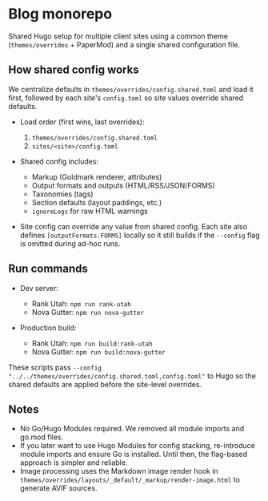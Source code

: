 # Blog monorepo

Shared Hugo setup for multiple client sites using a common theme (`themes/overrides` + PaperMod) and a single shared configuration file.

## How shared config works

We centralize defaults in `themes/overrides/config.shared.toml` and load it first, followed by each site's `config.toml` so site values override shared defaults.

- Load order (first wins, last overrides):
  1) `themes/overrides/config.shared.toml`
  2) `sites/<site>/config.toml`

- Shared config includes:
  - Markup (Goldmark renderer, attributes)
  - Output formats and outputs (HTML/RSS/JSON/FORMS)
  - Taxonomies (tags)
  - Section defaults (layout paddings, etc.)
  - `ignoreLogs` for raw HTML warnings

- Site config can override any value from shared config. Each site also defines `[outputFormats.FORMS]` locally so it still builds if the `--config` flag is omitted during ad-hoc runs.

## Run commands

- Dev server:
  - Rank Utah: `npm run rank-utah`
  - Nova Gutter: `npm run nova-gutter`

- Production build:
  - Rank Utah: `npm run build:rank-utah`
  - Nova Gutter: `npm run build:nova-gutter`

These scripts pass `--config "../../themes/overrides/config.shared.toml,config.toml"` to Hugo so the shared defaults are applied before the site-level overrides.

## Notes

- No Go/Hugo Modules required. We removed all module imports and go.mod files.
- If you later want to use Hugo Modules for config stacking, re-introduce module imports and ensure Go is installed. Until then, the flag-based approach is simpler and reliable.
- Image processing uses the Markdown image render hook in `themes/overrides/layouts/_default/_markup/render-image.html` to generate AVIF sources.
